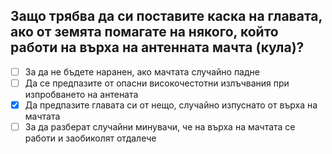 ## Защо трябва да си поставите каска на главата, ако от земята помагате на някого, който работи на върха на антенната мачта (кула)?

<!-- Верният отговор е отбелязан с [X] -->

- [ ] За да не бъдете наранен, ако мачтата случайно падне
- [ ] Да се предпазите от опасни високочестотни излъчвания при изпробването на антената
- [X] Да предпазите главата си от нещо, случайно изпуснато от върха на мачтата
- [ ] За да разберат случайни минувачи, че на върха на мачтата се работи и заобиколят отдалече
